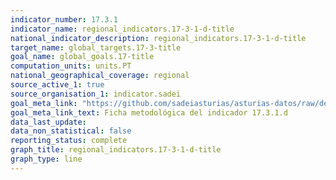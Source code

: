 ```yaml
---
indicator_number: 17.3.1
indicator_name: regional_indicators.17-3-1-d-title
national_indicator_description: regional_indicators.17-3-1-d-title
target_name: global_targets.17-3-title
goal_name: global_goals.17-title
computation_units: units.PT
national_geographical_coverage: regional
source_active_1: true
source_organisation_1: indicator.sadei
goal_meta_link: "https://github.com/sadeiasturias/asturias-datos/raw/develop/descargas/metodologia/17.3.1.d.pdf"
goal_meta_link_text: Ficha metodológica del indicador 17.3.1.d
data_last_update:  
data_non_statistical: false
reporting_status: complete
graph_title: regional_indicators.17-3-1-d-title
graph_type: line
---
```


